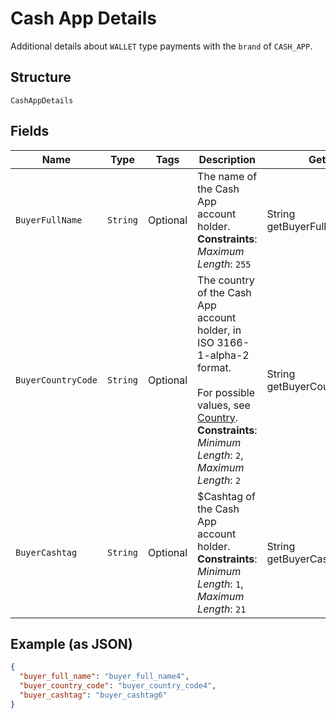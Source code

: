 
# Cash App Details

Additional details about `WALLET` type payments with the `brand` of `CASH_APP`.

## Structure

`CashAppDetails`

## Fields

| Name | Type | Tags | Description | Getter |
|  --- | --- | --- | --- | --- |
| `BuyerFullName` | `String` | Optional | The name of the Cash App account holder.<br>**Constraints**: *Maximum Length*: `255` | String getBuyerFullName() |
| `BuyerCountryCode` | `String` | Optional | The country of the Cash App account holder, in ISO 3166-1-alpha-2 format.<br><br>For possible values, see [Country](entity:Country).<br>**Constraints**: *Minimum Length*: `2`, *Maximum Length*: `2` | String getBuyerCountryCode() |
| `BuyerCashtag` | `String` | Optional | $Cashtag of the Cash App account holder.<br>**Constraints**: *Minimum Length*: `1`, *Maximum Length*: `21` | String getBuyerCashtag() |

## Example (as JSON)

```json
{
  "buyer_full_name": "buyer_full_name4",
  "buyer_country_code": "buyer_country_code4",
  "buyer_cashtag": "buyer_cashtag6"
}
```

